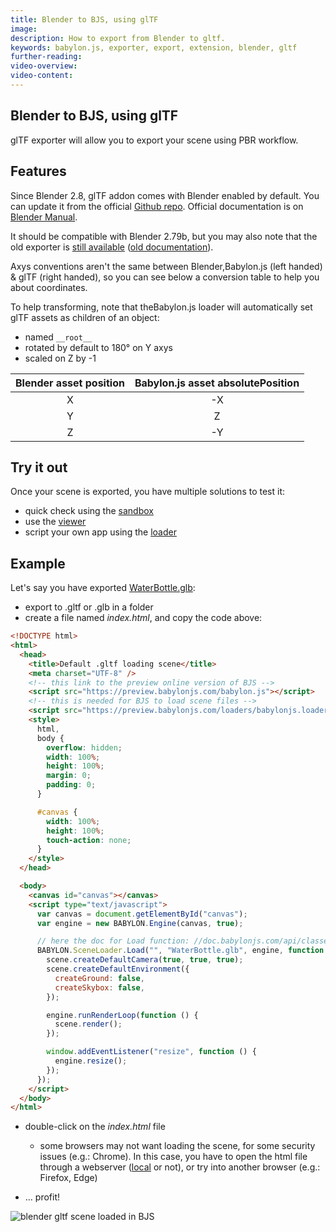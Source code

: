 ```yaml
---
title: Blender to BJS, using glTF
image:
description: How to export from Blender to gltf.
keywords: babylon.js, exporter, export, extension, blender, gltf
further-reading:
video-overview:
video-content:
---
```


## Blender to BJS, using glTF

glTF exporter will allow you to export your scene using PBR workflow.

## Features

Since Blender 2.8, glTF addon comes with Blender enabled by default. You can update it from the official [Github repo](https://github.com/KhronosGroup/glTF-Blender-IO). Official documentation is on [Blender Manual](https://docs.blender.org/manual/en/latest/addons/io_scene_gltf2.html).

It should be compatible with Blender 2.79b, but you may also note that the old exporter is [still available](https://github.com/KhronosGroup/glTF-Blender-Exporter) ([old documentation](https://github.com/KhronosGroup/glTF-Blender-Exporter/blob/master/docs/user.md)).

Axys conventions aren't the same between Blender,Babylon.js (left handed) & glTF (right handed), so you can see below a conversion table to help you about coordinates.

To help transforming, note that theBabylon.js loader will automatically set glTF assets as children of an object:

- named `__root__`
- rotated by default to 180° on Y axys
- scaled on Z by -1

| Blender asset position |Babylon.js asset absolutePosition |
| :--------------------: | :------------------------------: |
|           X            |                -X                |
|           Y            |                Z                 |
|           Z            |                -Y                |

## Try it out

Once your scene is exported, you have multiple solutions to test it:

- quick check using the [sandbox](https://sandbox.babylonjs.com/)
- use the [viewer](//doc.babylonjs.com/toolsAndResources/the_babylon_viewer)
- script your own app using the [loader](/features/divingDeeper/importers/loadingFileTypes)

## Example

Let's say you have exported [WaterBottle.glb](https://github.com/KhronosGroup/glTF-Sample-Models/tree/master/2.0/WaterBottle/glTF-Binary):

- export to .gltf or .glb in a folder
- create a file named _index.html_, and copy the code above:

```html
<!DOCTYPE html>
<html>
  <head>
    <title>Default .gltf loading scene</title>
    <meta charset="UTF-8" />
    <!-- this link to the preview online version of BJS -->
    <script src="https://preview.babylonjs.com/babylon.js"></script>
    <!-- this is needed for BJS to load scene files -->
    <script src="https://preview.babylonjs.com/loaders/babylonjs.loaders.js"></script>
    <style>
      html,
      body {
        overflow: hidden;
        width: 100%;
        height: 100%;
        margin: 0;
        padding: 0;
      }

      #canvas {
        width: 100%;
        height: 100%;
        touch-action: none;
      }
    </style>
  </head>

  <body>
    <canvas id="canvas"></canvas>
    <script type="text/javascript">
      var canvas = document.getElementById("canvas");
      var engine = new BABYLON.Engine(canvas, true);

      // here the doc for Load function: //doc.babylonjs.com/api/classes/babylon.sceneloader#load
      BABYLON.SceneLoader.Load("", "WaterBottle.glb", engine, function (scene) {
        scene.createDefaultCamera(true, true, true);
        scene.createDefaultEnvironment({
          createGround: false,
          createSkybox: false,
        });

        engine.runRenderLoop(function () {
          scene.render();
        });

        window.addEventListener("resize", function () {
          engine.resize();
        });
      });
    </script>
  </body>
</html>
```

- double-click on the _index.html_ file

  - some browsers may not want loading the scene, for some security issues (e.g.: Chrome). In this case, you have to open the html file through a webserver ([local](/workflow/Babylon.js+ExternalLibraries/Running_a_local_webserver_for_BabylonJs) or not), or try into another browser (e.g.: Firefox, Edge)

- ... profit!

![blender gltf scene loaded in BJS](/img/exporters/blender/gltf/gltf-loaded.png)
